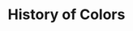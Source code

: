 ---
pid: CH300
title: History of Colors
location_transcription: Love Park
zipcode: '19121'
outside_phl: 
neighborhood: Brewerytown
age: '34'
age_range: 30-39
instagram: 
image_file_name: CH_300.jpg
proposal_transcription: Pictures of all the leaders of all the different races of
  Philadelphia
topic: Figure,Inclusivity,Philadelphia,Race Ethnicity
topic_summary: 0, 0, 0, 0
type: Image
keywords_other: 
credit: Reginald Bronner Jr.
image_labels: 
twitter: 
facebook: 
permalink: "/monuments/ch300/"
layout: item-page
---